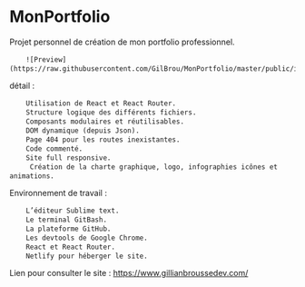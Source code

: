 # MonPortfolio

Projet personnel de création de mon portfolio professionnel.

		![Preview](https://raw.githubusercontent.com/GilBrou/MonPortfolio/master/public/img/GbLogo.webp)

détail :

		Utilisation de React et React Router.
		Structure logique des différents fichiers.
		Composants modulaires et réutilisables.
		DOM dynamique (depuis Json).
		Page 404 pour les routes inexistantes.
		Code commenté.
		Site full responsive.
		 Création de la charte graphique, logo, infographies icônes et animations.
	

Environnement de travail :

		L’éditeur Sublime text.
		Le terminal GitBash.
		La plateforme GitHub.
		Les devtools de Google Chrome. 
		React et React Router.		
		Netlify pour héberger le site.

Lien pour consulter le site : https://www.gillianbroussedev.com/